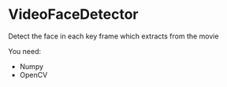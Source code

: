 # VideoFaceDetector
Detect the face in each key frame which extracts from the movie

You need:
- Numpy
- OpenCV
